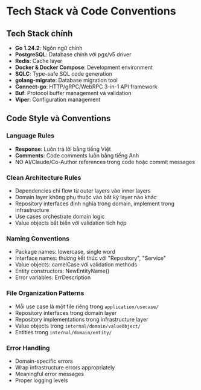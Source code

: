 # Tech Stack và Code Conventions

## Tech Stack chính
- **Go 1.24.2**: Ngôn ngữ chính
- **PostgreSQL**: Database chính với pgx/v5 driver
- **Redis**: Cache layer
- **Docker & Docker Compose**: Development environment
- **SQLC**: Type-safe SQL code generation
- **golang-migrate**: Database migration tool
- **Connect-go**: HTTP/gRPC/WebRPC 3-in-1 API framework
- **Buf**: Protocol buffer management và validation
- **Viper**: Configuration management

## Code Style và Conventions

### Language Rules
- **Response**: Luôn trả lời bằng tiếng Việt
- **Comments**: Code comments luôn bằng tiếng Anh
- NO AI/Claude/Co-Author references trong code hoặc commit messages

### Clean Architecture Rules
- Dependencies chỉ flow từ outer layers vào inner layers
- Domain layer không phụ thuộc vào bất kỳ layer nào khác
- Repository interfaces định nghĩa trong domain, implement trong infrastructure
- Use cases orchestrate domain logic
- Value objects bất biến với validation tích hợp

### Naming Conventions
- Package names: lowercase, single word
- Interface names: thường kết thúc với "Repository", "Service"
- Value objects: camelCase với validation methods
- Entity constructors: NewEntityName()
- Error variables: ErrDescription

### File Organization Patterns
- Mỗi use case là một file riêng trong `application/usecase/`
- Repository interfaces trong domain layer
- Repository implementations trong infrastructure layer
- Value objects trong `internal/domain/valueObject/`
- Entities trong `internal/domain/entity/`

### Error Handling
- Domain-specific errors
- Wrap infrastructure errors appropriately  
- Meaningful error messages
- Proper logging levels